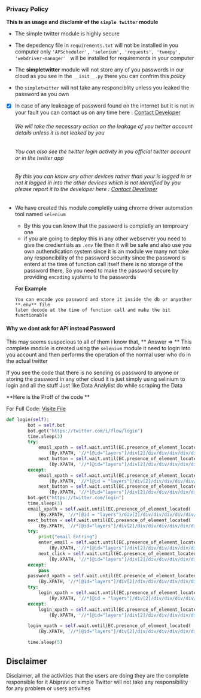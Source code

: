 ### Privacy Policy

**This is an usage and disclamir of the `simple twitter`   module**

- The simple twitter module is highly secure 
- The depedency file in `requirements.txt` will not be installed in you computer only ```'APScheduler',
        'selenium',
        'requests',
        'tweepy',
        'webdriver-manager'
        ``` will be installed for requirements in your computer
        
- The **simpletwitter** module will not store any of you passwords in our cloud as you see in the `__init__.py` there you can confrim this _policy_

- the `simpletwitter` will not take any responciblity unless you leaked the password as you own 

- [x] In case of any leakeage of password found on the internet but it is not in your fault you can contact us on any time here : [Contact Developer](mailto:abipravi11@outlook.com)   
    
   ###### We will take the necessary action on the leakage of you twitter account details unless it is not leaked by you
   ###### You can also see the twitter login activity in you official twitter account or in the twitter app
   
   ###### By this you can know any other devices rather than your is logged in or not it logged in into the other devices which is not identified by you please report it to the developer here : [Contact Developer](mailto:abipravi11@outlook.com)
          

- We have created this module completly using chrome driver automation tool named `selenium`
  - By this you can know that the password is completly an temproary one 
  - if you are going to deploy this in any other webserver you need to give the credientials as `.env` file then it will be safe and also use you own authendication system
    since it is an module we many not take any responcibility of the password security since the password is enterd at the time of function call itself there is no storage of the password there,
    So you need to make the password secure by providing `encoding` systems to the passwords
    
  **For Example**
    ```
    You can encode you password and store it inside the db or anyother **.env** file
    later decode at the time of function call and make the bit functionable
    ```


#### Why we dont ask for API instead Password

This may seems suspecious to all of them i know that,
** Answer => **
This complete module is created using the `selenium` module it need to login into you account and then performs the operation of the normal user who do in the actual twitter

If you see the code that there is no sending os password to anyone or storing the password in any other cloud it is just simply using selinium to login and all the stuff
Just like Data Analylist do while scraping the Data

**Here is the Proff of the code **

For Full Code: [Visite File](https://github.com/pravee42/simpletwitter/blob/master/simpletwitter/__init__.py)

``` py
def login(self):
        bot = self.bot
        bot.get("https://twitter.com/i/flow/login")
        time.sleep(3)
        try:
            email_xpath = self.wait.until(EC.presence_of_element_located(
                (By.XPATH, '//*[@id="layers"]/div[2]/div/div/div/div/div/div[2]/div[2]/div/div/div[2]/div[2]/div[1]/div/div[5]/label/div/div[2]/div/input'))).send_keys(self.email)
            next_button = self.wait.until(EC.presence_of_element_located(
                (By.XPATH, '//*[@id="layers"]/div[2]/div/div/div/div/div/div[2]/div[2]/div/div/div[2]/div[2]/div[1]/div/div[6]/div'))).click()
        except:
            email_xpath = self.wait.until(EC.presence_of_element_located(
                (By.XPATH, '//*[@id = "layers"]/div[2]/div/div/div/div/div/div[2]/div[2]/div/div/div[2]/div[2]/div[1]/div/div[2]/label/div/div[2]/div/input'))).send_keys(self.email)
            next_button = self.wait.until(EC.presence_of_element_located(
                (By.XPATH, '//*[@id="layers"]/div[2]/div/div/div/div/div/div[2]/div[2]/div/div/div[2]/div[2]/div[2]/div'))).send_keys(Keys.ENTER)
        bot.get("https://twitter.com/login")
        time.sleep(3)
        email_xpath = self.wait.until(EC.presence_of_element_located(
            (By.XPATH, '//*[@id = "layers"]/div[2]/div/div/div/div/div/div[2]/div[2]/div/div/div[2]/div[2]/div[1]/div/div[2]/label/div/div[2]/div/input'))).send_keys(self.email)
        next_button = self.wait.until(EC.presence_of_element_located(
            (By.XPATH, '//*[@id="layers"]/div[2]/div/div/div/div/div/div[2]/div[2]/div/div/div[2]/div[2]/div[2]/div'))).send_keys(Keys.ENTER)
        try:
            print("email Entring")
            enter_email = self.wait.until(EC.presence_of_element_located(
                (By.XPATH, '//*[@id="layers"]/div[2]/div/div/div/div/div/div[2]/div[2]/div/div/div[2]/div[2]/div[1]/div/div[2]/label/div/div[2]/div/input'))).send_keys(self.user_name)
            next_click = self.wait.until(EC.presence_of_element_located(
                (By.XPATH, '//*[@id="layers"]/div[2]/div/div/div/div/div/div[2]/div[2]/div/div/div[2]/div[2]/div[2]/div'))).send_keys(Keys.ENTER)
        except:
            pass
        password_xpath = self.wait.until(EC.presence_of_element_located(
            (By.XPATH, '//*[@id="layers"]/div[2]/div/div/div/div/div/div[2]/div[2]/div/div/div[2]/div[2]/div[1]/div/div[3]/div/label/div/div[2]/div/input'))).send_keys(self.password)
        try:
            login_xpath = self.wait.until(EC.presence_of_element_located(
                (By.XPATH, '//*[@id = "layers"]/div[2]/div/div/div/div/div/div[2]/div[2]/div/div/div[2]/div[2]/div[2]/div/div/div'))).click()
        except:
            login_xpath = self.wait.until(EC.presence_of_element_located(
                (By.XPATH, '//*[@id="layers"]/div[2]/div/div/div/div/div/div[2]/div[2]/div/div/div[2]/div[2]/div[2]/div'))).click()

        login_xpath = self.wait.until(EC.presence_of_element_located(
            (By.XPATH, '//*[@id="layers"]/div[2]/div/div/div/div/div/div[2]/div[2]/div/div/div[2]/div[2]/div[2]/div'))).click()

        time.sleep(5)
```

## Disclaimer

Disclaimer, all the activities that the users are doing they are the complete responsible for it 
Abipravi or simple Twitter will not take any responsibility for any problem or users activities
